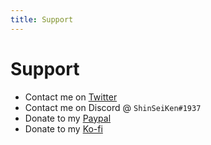 ```yaml
---
title: Support
---
```


# Support

- Contact me on [Twitter](https://twitter.com/ShinSeiKenX)
- Contact me on Discord @ `ShinSeiKen#1937`
- Donate to my [Paypal](https://paypal.me/ShinSeiKen)
- Donate to my [Ko-fi](https://ko-fi.com/shinseiken)
<!--- Donate to my [Patreon](https://www.patreon.com/ShinSeiKen)-->
